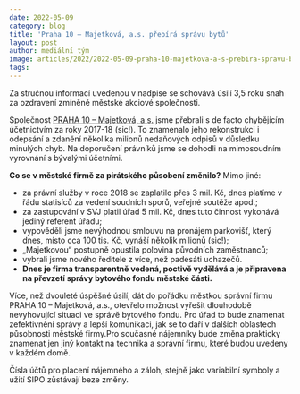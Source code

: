 ```yaml
---
date: 2022-05-09
category: blog
title: 'Praha 10 – Majetková, a.s. přebírá správu bytů'
layout: post
author: mediální tým
image: articles/2022/2022-05-09-praha-10-majetkova-a-s-prebira-spravu-bytu.gif
tags:
---
```


Za stručnou informací uvedenou v nadpise se schovává úsilí 3,5 roku snah za ozdravení zmíněné městské akciové společnosti.

Společnost [PRAHA 10 – Majetková, a.s.](https://www.majetkova.cz/)  jsme přebrali s de facto chybějícím účetnictvím za roky 2017-18 (sic!). To znamenalo jeho rekonstrukci i odepsání a zdanění několika milionů nedaňových odpisů v důsledku minulých chyb. Na doporučení právníků jsme se dohodli na mimosoudním vyrovnání s bývalými účetními.

**Co se v městské firmě za pirátského působení změnilo?**  Mimo jiné:

-   za právní služby v roce 2018 se zaplatilo přes 3 mil. Kč, dnes platíme v řádu statisíců za vedení soudních sporů, veřejné soutěže apod.;
-   za zastupování v SVJ platil úřad 5 mil. Kč, dnes tuto činnost vykonává jediný referent úřadu;
-   vypověděli jsme nevýhodnou smlouvu na pronájem parkovišť, který dnes, místo cca 100 tis. Kč, vynáší několik milionů (sic!);
-   „Majetkovou“ postupně opustila polovina původních zaměstnanců;
-   vybrali jsme nového ředitele z více, než padesáti uchazečů.
-   **Dnes je firma transparentně vedená, poctivě vydělává a je připravena na převzetí správy bytového fondu městské části.**

Více, než dvouleté úspěšné úsilí, dát do pořádku městkou správní firmu PRAHA 10 – Majetková, a.s., otevřelo možnost vyřešit dlouhodobě nevyhovující situaci ve správě bytového fondu. Pro úřad to bude znamenat zefektivnění správy a lepší komunikaci, jak se to daří v dalších oblastech působnosti městské firmy.Pro současné nájemníky bude změna prakticky znamenat jen jiný kontakt na technika a správní firmu, které budou uvedeny v každém domě. 

Čísla účtů pro placení nájemného a záloh, stejně jako variabilní symboly a užití SIPO zůstávají beze změny.
